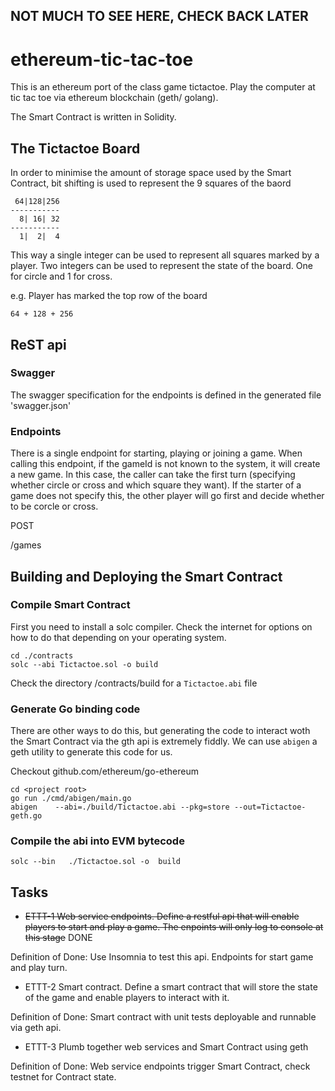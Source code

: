 

## NOT MUCH TO SEE HERE, CHECK BACK LATER

# ethereum-tic-tac-toe

This is an ethereum port of the class game tictactoe.  Play the computer at tic tac toe via ethereum blockchain (geth/ golang).

The Smart Contract is written in Solidity.

## The Tictactoe Board

In order to minimise the amount of storage space used by the Smart Contract, bit shifting is used to represent the 9 squares of the baord

```
 64|128|256
-----------
  8| 16| 32
-----------
  1|  2|  4 
```
  
This way a single integer can be used to represent all squares marked by a player.  Two integers can be used to represent the state of the board.  One for circle and 1 for cross.

e.g. Player has marked the top row of the board

`64 + 128 + 256`



## ReST api

### Swagger

The swagger specification for the endpoints is defined in the generated file 'swagger.json'

### Endpoints

There is a single endpoint for starting, playing or joining a game.  When calling this endpoint, if the gameId is not known to the system, it will create a new game.  In this case, the caller can take the first turn (specifying whether circle or cross and which square they want).  If the starter of a game does not specify this, the other player will go first and decide whether to be corcle or cross.

POST

/games


## Building and Deploying the Smart Contract

### Compile Smart Contract

First you need to install a solc compiler.  Check the internet for options on how to do that depending on your operating system.

```
cd ./contracts
solc --abi Tictactoe.sol -o build
```

Check the directory <project root>/contracts/build for a `Tictactoe.abi` file
 
### Generate Go binding code
  
  There are other ways to do this, but generating the code to interact woth the Smart Contract via the gth api is extremely fiddly.  We can use `abigen` a geth utility to generate this code for us.
  
  Checkout github.com/ethereum/go-ethereum
  
  ```
  cd <project root>
  go run ./cmd/abigen/main.go 
  abigen	--abi=./build/Tictactoe.abi	--pkg=store	--out=Tictactoe-geth.go
  ```
  
### Compile the abi into EVM bytecode
   
   ```
   solc	--bin	./Tictactoe.sol	-o	build
   ```


## Tasks

 - ~~ETTT-1 Web service endpoints.  Define a restful api that will enable players to start and play a game.  The enpoints will only log to console at this stage~~ DONE
 
 Definition of Done: Use Insomnia to test this api.  Endpoints for start game and play turn.
 
 - ETTT-2 Smart contract. Define a smart contract that will store the state of the game and enable players to interact with it.
 
 Definition of Done: Smart contract with unit tests deployable and runnable via geth api.
 
 - ETTT-3 Plumb together web services and Smart Contract using geth
 
 Definition of Done: Web service endpoints trigger Smart Contract, check testnet for Contract state.
 
 
